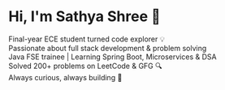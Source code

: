 # Hi, I'm Sathya Shree 👋

Final-year ECE student turned code explorer 💡  
Passionate about full stack development & problem solving  
Java FSE trainee | Learning Spring Boot, Microservices & DSA  
Solved 200+ problems on LeetCode & GFG 🔍  
Always curious, always building 🚀

